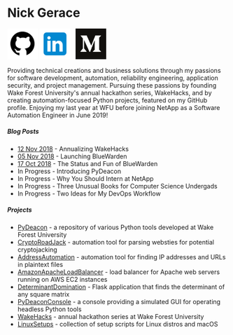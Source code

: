 # Nick Gerace

[<img src="home-github.png" alt="github" style="width: 70px;"/>](https://github.com/nickgerace)
[<img src="home-linkedin.png" alt="linkedin" style="width: 70px;"/>](https://linkedin.com/in/nickgerace)
&nbsp;
[<img src="home-medium.png" alt="medium" style="width: 70px;"/>](https://medium.com/@nickgerace)

Providing technical creations and business solutions through my passions for software development, automation, reliability engineering, application security, and project management. Pursuing these passions by founding Wake Forest University's annual hackathon series, WakeHacks, and by creating automation-focused Python projects, featured on my GitHub profile. Enjoying my last year at WFU before joining NetApp as a Software Automation Engineer in June 2019!

##### Blog Posts
- [12 Nov 2018](https://medium.com/@nickgerace/annualizing-wakehacks-b1fd8e8c99bf) - Annualizing WakeHacks
- [05 Nov 2018](https://medium.com/@nickgerace/introducing-bluewarden-1-0-9c0809aee586) - Launching BlueWarden
- [17 Oct 2018](https://medium.com/@nickgerace/the-status-and-fun-of-bluewarden-ef7fbfcc09f1) - The Status and Fun of BlueWarden
- In Progress - Introducing PyDeacon
- In Progress - Why You Should Intern at NetApp
- In Progress - Three Unusual Books for Computer Science Undergads
- In Progress - Two Ideas for My DevOps Workflow

##### Projects 
- [PyDeacon](https://github.com/nickgerace/PyDeacon) - a repository of various Python tools developed at Wake Forest University
- [CryptoRoadJack](https://github.com/nickgerace/PyDeacon/tree/master/cryptoroadjack) - automation tool for parsing websties for potential cryptojacking
- [AddressAutomation](https://github.com/nickgerace/PyDeacon/tree/master/address_automation) - automation tool for finding IP addresses and URLs in plaintext files
- [AmazonApacheLoadBalancer](https://github.com/nickgerace/AmazonApacheLoadBalancer) - load balancer for Apache web servers running on AWS EC2 instances
- [DeterminantDomination](https://github.com/nickgerace/PyDeacon/tree/master/determinant_domination) - Flask application that finds the determinant of any square matrix
- [PyDeaconConsole](https://github.com/nickgerace/PyDeacon) - a console providing a simulated GUI for operating headless Python tools
- [WakeHacks](https://acm.cs.wfu.edu) - annual hackathon series at Wake Forest University
- [LinuxSetups](https://github.com/nickgerace/LinuxSetups) - collection of setup scripts for Linux distros and macOS

